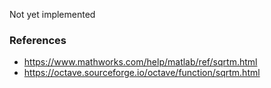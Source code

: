 Not yet implemented

### References

- https://www.mathworks.com/help/matlab/ref/sqrtm.html
- https://octave.sourceforge.io/octave/function/sqrtm.html
